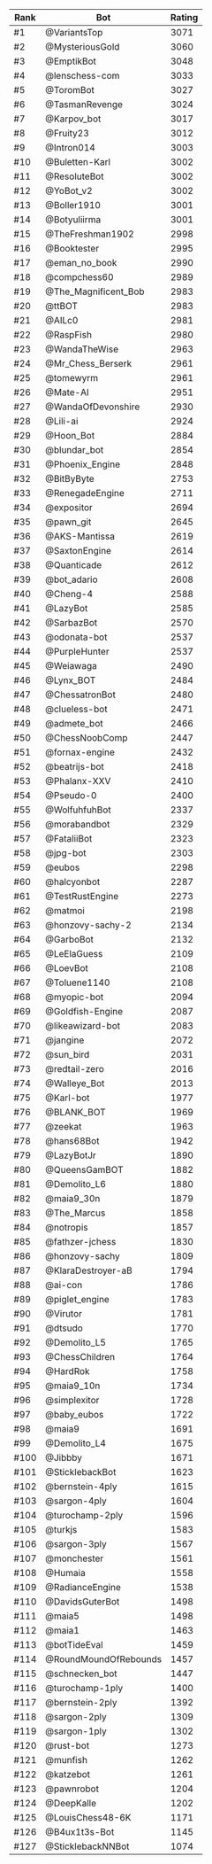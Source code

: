 Rank|Bot|Rating
---|---|---
#1|@VariantsTop|3071
#2|@MysteriousGold|3060
#3|@EmptikBot|3048
#4|@lenschess-com|3033
#5|@ToromBot|3027
#6|@TasmanRevenge|3024
#7|@Karpov_bot|3017
#8|@Fruity23|3012
#9|@Intron014|3003
#10|@Buletten-Karl|3002
#11|@ResoluteBot|3002
#12|@YoBot_v2|3002
#13|@Boller1910|3001
#14|@Botyuliirma|3001
#15|@TheFreshman1902|2998
#16|@Booktester|2995
#17|@eman_no_book|2990
#18|@compchess60|2989
#19|@The_Magnificent_Bob|2983
#20|@ttBOT|2983
#21|@AILc0|2981
#22|@RaspFish|2980
#23|@WandaTheWise|2963
#24|@Mr_Chess_Berserk|2961
#25|@tomewyrm|2961
#26|@Mate-AI|2951
#27|@WandaOfDevonshire|2930
#28|@Lili-ai|2924
#29|@Hoon_Bot|2884
#30|@blundar_bot|2854
#31|@Phoenix_Engine|2848
#32|@BitByByte|2753
#33|@RenegadeEngine|2711
#34|@expositor|2694
#35|@pawn_git|2645
#36|@AKS-Mantissa|2619
#37|@SaxtonEngine|2614
#38|@Quanticade|2612
#39|@bot_adario|2608
#40|@Cheng-4|2588
#41|@LazyBot|2585
#42|@SarbazBot|2570
#43|@odonata-bot|2537
#44|@PurpleHunter|2537
#45|@Weiawaga|2490
#46|@Lynx_BOT|2484
#47|@ChessatronBot|2480
#48|@clueless-bot|2471
#49|@admete_bot|2466
#50|@ChessNoobComp|2447
#51|@fornax-engine|2432
#52|@beatrijs-bot|2418
#53|@Phalanx-XXV|2410
#54|@Pseudo-0|2400
#55|@WolfuhfuhBot|2337
#56|@morabandbot|2329
#57|@FataliiBot|2323
#58|@jpg-bot|2303
#59|@eubos|2298
#60|@halcyonbot|2287
#61|@TestRustEngine|2273
#62|@matmoi|2198
#63|@honzovy-sachy-2|2134
#64|@GarboBot|2132
#65|@LeElaGuess|2109
#66|@LoevBot|2108
#67|@Toluene1140|2108
#68|@myopic-bot|2094
#69|@Goldfish-Engine|2087
#70|@likeawizard-bot|2083
#71|@jangine|2072
#72|@sun_bird|2031
#73|@redtail-zero|2016
#74|@Walleye_Bot|2013
#75|@Karl-bot|1977
#76|@BLANK_BOT|1969
#77|@zeekat|1963
#78|@hans68Bot|1942
#79|@LazyBotJr|1890
#80|@QueensGamBOT|1882
#81|@Demolito_L6|1880
#82|@maia9_30n|1879
#83|@The_Marcus|1858
#84|@notropis|1857
#85|@fathzer-jchess|1830
#86|@honzovy-sachy|1809
#87|@KlaraDestroyer-aB|1794
#88|@ai-con|1786
#89|@piglet_engine|1783
#90|@Virutor|1781
#91|@dtsudo|1770
#92|@Demolito_L5|1765
#93|@ChessChildren|1764
#94|@HardRok|1758
#95|@maia9_10n|1734
#96|@simplexitor|1728
#97|@baby_eubos|1722
#98|@maia9|1691
#99|@Demolito_L4|1675
#100|@Jibbby|1671
#101|@SticklebackBot|1623
#102|@bernstein-4ply|1615
#103|@sargon-4ply|1604
#104|@turochamp-2ply|1596
#105|@turkjs|1583
#106|@sargon-3ply|1567
#107|@monchester|1561
#108|@Humaia|1558
#109|@RadianceEngine|1538
#110|@DavidsGuterBot|1498
#111|@maia5|1498
#112|@maia1|1463
#113|@botTideEval|1459
#114|@RoundMoundOfRebounds|1457
#115|@schnecken_bot|1447
#116|@turochamp-1ply|1400
#117|@bernstein-2ply|1392
#118|@sargon-2ply|1309
#119|@sargon-1ply|1302
#120|@rust-bot|1273
#121|@munfish|1262
#122|@katzebot|1261
#123|@pawnrobot|1204
#124|@DeepKalle|1202
#125|@LouisChess48-6K|1171
#126|@B4ux1t3s-Bot|1145
#127|@SticklebackNNBot|1074
